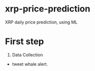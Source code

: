 # xrp-price-prediction
XRP daily price prediction, using  ML

# First step
1. Data Collection
- tweet whale alert. 
